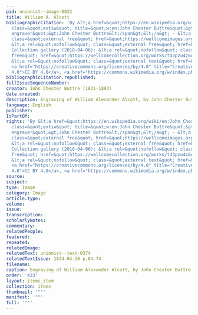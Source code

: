 ```yaml
---
pid: unionist--image-0022
title: William A. Alcott
bibliographicCitation: 'By &lt;a href=&quot;https://en.wikipedia.org/wiki/en:John_Chester_Buttre&quot;
  class=&quot;extiw&quot; title=&quot;w:en:John Chester Buttre&quot;&gt;&lt;span title=&quot;American
  engraver&quot;&gt;John Chester Buttre&lt;/span&gt;&lt;/a&gt; - &lt;a rel=&quot;nofollow&quot;
  class=&quot;external free&quot; href=&quot;https://wellcomeimages.org/indexplus/obf_images/5c/39/b04c3f7d61cb177391a9a91698f6.jpg&quot;&gt;https://wellcomeimages.org/indexplus/obf_images/5c/39/b04c3f7d61cb177391a9a91698f6.jpg&lt;/a&gt;Gallery:
  &lt;a rel=&quot;nofollow&quot; class=&quot;external free&quot; href=&quot;https://wellcomeimages.org/indexplus/image/M0017312.html&quot;&gt;https://wellcomeimages.org/indexplus/image/M0017312.html&lt;/a&gt;Wellcome
  Collection gallery (2018-04-06): &lt;a rel=&quot;nofollow&quot; class=&quot;external
  free&quot; href=&quot;https://wellcomecollection.org/works/t43pzu4z&quot;&gt;https://wellcomecollection.org/works/t43pzu4z&lt;/a&gt;
  &lt;a rel=&quot;nofollow&quot; class=&quot;external text&quot; href=&quot;https://creativecommons.org/licenses/by/4.0/&quot;&gt;CC-BY-4.0&lt;/a&gt;,
  <a href="https://creativecommons.org/licenses/by/4.0" title="Creative Commons Attribution
  4.0">CC BY 4.0</a>, <a href="https://commons.wikimedia.org/w/index.php?curid=36374692">Link</a>'
bibliographicCitation.republished: 
fullIssueSequenceNumber: 
creator: John Chester Buttre (1821-1893)
date.created: 
description: Engraving of William Alexander Alcott, by John Chester Buttre
language: English
publisher: 
IsPartOf: 
rights: 'By &lt;a href=&quot;https://en.wikipedia.org/wiki/en:John_Chester_Buttre&quot;
  class=&quot;extiw&quot; title=&quot;w:en:John Chester Buttre&quot;&gt;&lt;span title=&quot;American
  engraver&quot;&gt;John Chester Buttre&lt;/span&gt;&lt;/a&gt; - &lt;a rel=&quot;nofollow&quot;
  class=&quot;external free&quot; href=&quot;https://wellcomeimages.org/indexplus/obf_images/5c/39/b04c3f7d61cb177391a9a91698f6.jpg&quot;&gt;https://wellcomeimages.org/indexplus/obf_images/5c/39/b04c3f7d61cb177391a9a91698f6.jpg&lt;/a&gt;Gallery:
  &lt;a rel=&quot;nofollow&quot; class=&quot;external free&quot; href=&quot;https://wellcomeimages.org/indexplus/image/M0017312.html&quot;&gt;https://wellcomeimages.org/indexplus/image/M0017312.html&lt;/a&gt;Wellcome
  Collection gallery (2018-04-06): &lt;a rel=&quot;nofollow&quot; class=&quot;external
  free&quot; href=&quot;https://wellcomecollection.org/works/t43pzu4z&quot;&gt;https://wellcomecollection.org/works/t43pzu4z&lt;/a&gt;
  &lt;a rel=&quot;nofollow&quot; class=&quot;external text&quot; href=&quot;https://creativecommons.org/licenses/by/4.0/&quot;&gt;CC-BY-4.0&lt;/a&gt;,
  <a href="https://creativecommons.org/licenses/by/4.0" title="Creative Commons Attribution
  4.0">CC BY 4.0</a>, <a href="https://commons.wikimedia.org/w/index.php?curid=36374692">Link</a>'
source: 
subject: 
type: Image
category: Image
article.type: 
volume: 
issue: 
transcription: 
scholarlyNotes: 
commentary: 
relatedPeople: 
featured: 
repeated: 
relatedImage: 
relatedText: unionist--text-0374
relatedTextIssue: 1834-04-10 p.04.74
filename: 
caption: Engraving of William Alexander Alcott, by John Chester Buttre
order: '433'
layout: items_item
collection: items
thumbnail: '""'
manifest: '""'
full: '""'
---
```

